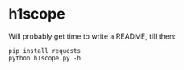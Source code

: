 # h1scope

Will probably get time to write a README, till then:
 ```
pip install requests
python h1scope.py -h
```